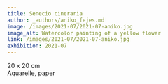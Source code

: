 ```yaml
---
title: Senecio cineraria
author: _authors/aniko_fejes.md
image: /images/2021-07/2021-07-aniko.jpg
image_alt: Watercolor painting of a yellow flower
link: /images/2021-07/2021-07-aniko.jpg
exhibition: 2021-07
---
```


20 x 20 cm <br />
Aquarelle, paper

